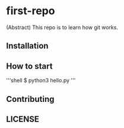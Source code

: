 # first-repo

(Abstract) This repo is to learn how git works.

## Installation

## How to start
'''shell
$ python3 hello.py
'''
## Contributing

## LICENSE
